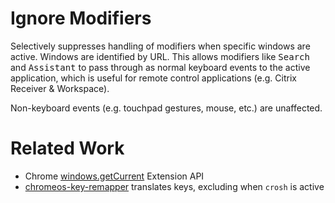 # Ignore Modifiers

Selectively suppresses handling of modifiers when specific windows are active. Windows are identified by URL. This allows modifiers like <kbd>Search</kbd> and <kbd>Assistant</kbd> to pass through as normal keyboard events to the active application, which is useful for remote control applications (e.g. Citrix Receiver & Workspace).

Non-keyboard events (e.g. touchpad gestures, mouse, etc.) are unaffected.

# Related Work

* Chrome [windows.getCurrent](https://developer.chrome.com/docs/extensions/reference/windows/#method-getCurrent) Extension API
* [chromeos-key-remapper](https://github.com/ento/chromeos-key-remapper/blob/master/remapper/engine.js) translates keys, excluding when `crosh` is active
